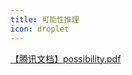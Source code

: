 ```yaml
---
title: 可能性推理
icon: droplet
---
```


[【腾讯文档】possibility.pdf](https://docs.qq.com/pdf/DRUpUUnFVRW1ucEhX)
